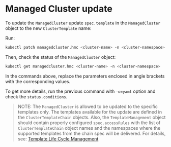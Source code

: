 # Managed Cluster update

To update the `ManagedCluster` update `spec.template` in the `ManagedCluster` object to the new `ClusterTemplate` name:

Run:

```bash
kubectl patch managedcluster.hmc <cluster-name> -n <cluster-namespace> --patch '{"spec":{"template":"<new-template-name>"}}' --type=merge
```

Then, check the status of the `ManagedCluster` object:

```bash
kubectl get managedcluster.hmc <cluster-name> -n <cluster-namespace>
```

In the commands above, replace the parameters enclosed in angle brackets with the corresponding values.

To get more details, run the previous command with `-o=yaml` option and check the `status.conditions`.

> NOTE:
> The `ManagedCluster` is allowed to be updated to the specific templates only. The templates available for the update
> are defined in the `ClusterTemplateChain` objects. Also, the `TemplateManagement` object should contain properly
> configured `spec.accessRules` with the list of `ClusterTemplateChain` object names and the namespaces where
> the supported templates from the chain spec will be delivered. For details, see:
> [Template Life Cycle Management](../template/main.md#template-life-cycle-management)

<!---
TODO: Later all `ClusterTemplates` that are available for the update will be shown in the `ManagedCluster` status.
-->
